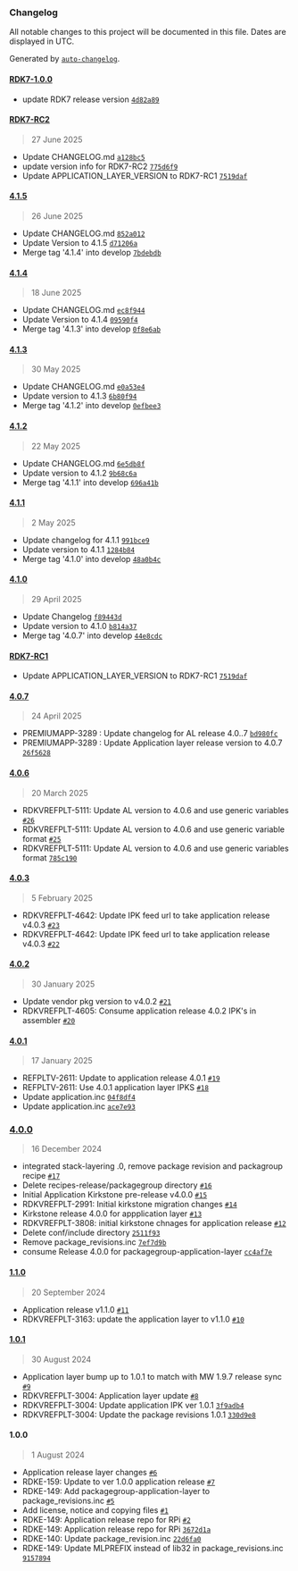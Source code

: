 ### Changelog

All notable changes to this project will be documented in this file. Dates are displayed in UTC.

Generated by [`auto-changelog`](https://github.com/CookPete/auto-changelog).

#### [RDK7-1.0.0](https://github.com/rdkcentral/meta-application-rdke-release/compare/RDK7-RC2...RDK7-1.0.0)

- update RDK7 release version [`4d82a89`](https://github.com/rdkcentral/meta-application-rdke-release/commit/4d82a894332d4dcef7a9944e2fdce0c49a46cb8d)

#### [RDK7-RC2](https://github.com/rdkcentral/meta-application-rdke-release/compare/4.1.5...RDK7-RC2)

> 27 June 2025

- Update CHANGELOG.md [`a128bc5`](https://github.com/rdkcentral/meta-application-rdke-release/commit/a128bc5404613aad891359e99ba1e500938e67df)
- update version info for RDK7-RC2 [`775d6f9`](https://github.com/rdkcentral/meta-application-rdke-release/commit/775d6f94f44bee3dee70008759d2d23e69014a64)
- Update APPLICATION_LAYER_VERSION to RDK7-RC1 [`7519daf`](https://github.com/rdkcentral/meta-application-rdke-release/commit/7519daf912009ad010e0482efbb941609fbd8768)

#### [4.1.5](https://github.com/rdkcentral/meta-application-rdke-release/compare/4.1.4...4.1.5)

> 26 June 2025

- Update CHANGELOG.md [`852a012`](https://github.com/rdkcentral/meta-application-rdke-release/commit/852a012d3fe370d7dbbf282c0963b176adf2ad29)
- Update Version to 4.1.5 [`d71206a`](https://github.com/rdkcentral/meta-application-rdke-release/commit/d71206a85a17bf0ad21761594dbac4b3f46a35c1)
- Merge tag '4.1.4' into develop [`7bdebdb`](https://github.com/rdkcentral/meta-application-rdke-release/commit/7bdebdbc6d08b9f5219dc3ed4935bee6df6330f1)

#### [4.1.4](https://github.com/rdkcentral/meta-application-rdke-release/compare/4.1.3...4.1.4)

> 18 June 2025

- Update CHANGELOG.md [`ec8f944`](https://github.com/rdkcentral/meta-application-rdke-release/commit/ec8f944c01d726da1a5d21a05e7390651aaa780f)
- Update Version to 4.1.4 [`09590f4`](https://github.com/rdkcentral/meta-application-rdke-release/commit/09590f4eafeefc5f053fb2274d6e92598757111e)
- Merge tag '4.1.3' into develop [`0f8e6ab`](https://github.com/rdkcentral/meta-application-rdke-release/commit/0f8e6ab3af0ef0fd6c90bcf54d1290add2c3e372)

#### [4.1.3](https://github.com/rdkcentral/meta-application-rdke-release/compare/4.1.2...4.1.3)

> 30 May 2025

- Update CHANGELOG.md [`e0a53e4`](https://github.com/rdkcentral/meta-application-rdke-release/commit/e0a53e417fd71af86f2a97f31d0a0927f750df4b)
- Update version to 4.1.3 [`6b80f94`](https://github.com/rdkcentral/meta-application-rdke-release/commit/6b80f94577800a1479e26c82969cf22f231599b8)
- Merge tag '4.1.2' into develop [`0efbee3`](https://github.com/rdkcentral/meta-application-rdke-release/commit/0efbee380aee2493b4b8a258f306e7246e056a14)

#### [4.1.2](https://github.com/rdkcentral/meta-application-rdke-release/compare/4.1.1...4.1.2)

> 22 May 2025

- Update CHANGELOG.md [`6e5db8f`](https://github.com/rdkcentral/meta-application-rdke-release/commit/6e5db8f6705f390537f0494239ec883feccf9a77)
- Update version to 4.1.2 [`9b68c6a`](https://github.com/rdkcentral/meta-application-rdke-release/commit/9b68c6a0dd4303c83bf0db94e53e49cccf4beda9)
- Merge tag '4.1.1' into develop [`696a41b`](https://github.com/rdkcentral/meta-application-rdke-release/commit/696a41b7d52f58d1a095d960c2853bf0b893ecb8)

#### [4.1.1](https://github.com/rdkcentral/meta-application-rdke-release/compare/4.1.0...4.1.1)

> 2 May 2025

- Update changelog for 4.1.1 [`991bce9`](https://github.com/rdkcentral/meta-application-rdke-release/commit/991bce90600c6845ee20ae64952d9d7fa9c2379d)
- Update version to 4.1.1 [`1284b84`](https://github.com/rdkcentral/meta-application-rdke-release/commit/1284b843269ef857c1b9230735e1f859f5412db4)
- Merge tag '4.1.0' into develop [`48a0b4c`](https://github.com/rdkcentral/meta-application-rdke-release/commit/48a0b4c5916d5678c37e95f7c563f382a2b7ef60)

#### [4.1.0](https://github.com/rdkcentral/meta-application-rdke-release/compare/4.0.7...4.1.0)

> 29 April 2025

- Update Changelog [`f89443d`](https://github.com/rdkcentral/meta-application-rdke-release/commit/f89443dda667de3d5e440b14376f161e382bee71)
- Update version to 4.1.0 [`b814a37`](https://github.com/rdkcentral/meta-application-rdke-release/commit/b814a37df6eaf9c613b69839fa3ffa96a929f406)
- Merge tag '4.0.7' into develop [`44e8cdc`](https://github.com/rdkcentral/meta-application-rdke-release/commit/44e8cdc4f51b931ec44b0aaf4aaa2d4a8c54d72c)
#### [RDK7-RC1](https://github.com/rdkcentral/meta-application-rdke-release/compare/4.0.7...RDK7-RC1)

- Update APPLICATION_LAYER_VERSION to RDK7-RC1 [`7519daf`](https://github.com/rdkcentral/meta-application-rdke-release/commit/7519daf912009ad010e0482efbb941609fbd8768)

#### [4.0.7](https://github.com/rdkcentral/meta-application-rdke-release/compare/4.0.6...4.0.7)

> 24 April 2025

- PREMIUMAPP-3289 : Update changelog for AL release 4.0..7 [`bd980fc`](https://github.com/rdkcentral/meta-application-rdke-release/commit/bd980fc86a125117f7633ed220685a0d45389d9c)
- PREMIUMAPP-3289 : Update Application layer release version to 4.0.7 [`26f5628`](https://github.com/rdkcentral/meta-application-rdke-release/commit/26f56283e708e3158e84ae6ace1bec52a2a7664a)

#### [4.0.6](https://github.com/rdkcentral/meta-application-rdke-release/compare/4.0.3...4.0.6)

> 20 March 2025

- RDKVREFPLT-5111: Update AL version to 4.0.6 and use generic variables [`#26`](https://github.com/rdkcentral/meta-application-rdke-release/pull/26)
- RDKVREFPLT-5111: Update AL version to 4.0.6 and use generic variable format [`#25`](https://github.com/rdkcentral/meta-application-rdke-release/pull/25)
- RDKVREFPLT-5111: Update AL version to 4.0.6 and use generic variables format [`785c190`](https://github.com/rdkcentral/meta-application-rdke-release/commit/785c190735fefb483c6aafd216baeb6929643aba)

#### [4.0.3](https://github.com/rdkcentral/meta-application-rdke-release/compare/4.0.2...4.0.3)

> 5 February 2025

- RDKVREFPLT-4642: Update IPK feed url to take application release v4.0.3 [`#23`](https://github.com/rdkcentral/meta-application-rdke-release/pull/23)
- RDKVREFPLT-4642: Update IPK feed url to take application release v4.0.3 [`#22`](https://github.com/rdkcentral/meta-application-rdke-release/pull/22)

#### [4.0.2](https://github.com/rdkcentral/meta-application-rdke-release/compare/4.0.1...4.0.2)

> 30 January 2025

- Update vendor pkg version to v4.0.2 [`#21`](https://github.com/rdkcentral/meta-application-rdke-release/pull/21)
- RDKVREFPLT-4605: Consume application release 4.0.2 IPK's in assembler [`#20`](https://github.com/rdkcentral/meta-application-rdke-release/pull/20)

#### [4.0.1](https://github.com/rdkcentral/meta-application-rdke-release/compare/4.0.0...4.0.1)

> 17 January 2025

- REFPLTV-2611: Update to application release 4.0.1 [`#19`](https://github.com/rdkcentral/meta-application-rdke-release/pull/19)
- REFPLTV-2611: Use 4.0.1 application layer IPKS [`#18`](https://github.com/rdkcentral/meta-application-rdke-release/pull/18)
- Update application.inc [`04f8df4`](https://github.com/rdkcentral/meta-application-rdke-release/commit/04f8df4ec7234ac9d60d7f8caefb0cd2868cb052)
- Update application.inc [`ace7e93`](https://github.com/rdkcentral/meta-application-rdke-release/commit/ace7e93364e53cd884c06e34ec2438697bc266ad)

### [4.0.0](https://github.com/rdkcentral/meta-application-rdke-release/compare/1.1.0...4.0.0)

> 16 December 2024

- integrated stack-layering .0, remove package revision and packagroup recipe [`#17`](https://github.com/rdkcentral/meta-application-rdke-release/pull/17)
- Delete recipes-release/packagegroup directory [`#16`](https://github.com/rdkcentral/meta-application-rdke-release/pull/16)
- Initial Application Kirkstone pre-release v4.0.0 [`#15`](https://github.com/rdkcentral/meta-application-rdke-release/pull/15)
- RDKVREFPLT-2991: Initial kirkstone migration changes [`#14`](https://github.com/rdkcentral/meta-application-rdke-release/pull/14)
- Kirkstone release 4.0.0 for appplication layer [`#13`](https://github.com/rdkcentral/meta-application-rdke-release/pull/13)
- RDKVREFPLT-3808: initial kirkstone chnages for application release [`#12`](https://github.com/rdkcentral/meta-application-rdke-release/pull/12)
- Delete conf/include directory [`2511f93`](https://github.com/rdkcentral/meta-application-rdke-release/commit/2511f93d568f91b273271d08df11f8d619ea8539)
- Remove package_revisions.inc [`7ef7d9b`](https://github.com/rdkcentral/meta-application-rdke-release/commit/7ef7d9bf44f6443020944478817aac5c5fd01067)
- consume Release 4.0.0 for packagegroup-application-layer [`cc4af7e`](https://github.com/rdkcentral/meta-application-rdke-release/commit/cc4af7e3a18298c910473230ca603b5aff85893f)

#### [1.1.0](https://github.com/rdkcentral/meta-application-rdke-release/compare/1.0.1...1.1.0)

> 20 September 2024

- Application release v1.1.0 [`#11`](https://github.com/rdkcentral/meta-application-rdke-release/pull/11)
- RDKVREFPLT-3163: update the application layer to v1.1.0 [`#10`](https://github.com/rdkcentral/meta-application-rdke-release/pull/10)

#### [1.0.1](https://github.com/rdkcentral/meta-application-rdke-release/compare/1.0.0...1.0.1)

> 30 August 2024

- Application layer bump up to 1.0.1 to match with MW 1.9.7 release sync [`#9`](https://github.com/rdkcentral/meta-application-rdke-release/pull/9)
- RDKVREFPLT-3004: Application layer update [`#8`](https://github.com/rdkcentral/meta-application-rdke-release/pull/8)
- RDKVREFPLT-3004: Update application IPK ver 1.0.1 [`3f9adb4`](https://github.com/rdkcentral/meta-application-rdke-release/commit/3f9adb420ab0c8e740c20b1ffb3f2e1de38b1488)
- RDKVREFPLT-3004: Update the package revisions 1.0.1 [`330d9e8`](https://github.com/rdkcentral/meta-application-rdke-release/commit/330d9e84983cf0b81dfbdc6f407ae7b971b24c56)

#### 1.0.0

> 1 August 2024

- Application release layer changes [`#6`](https://github.com/rdkcentral/meta-application-rdke-release/pull/6)
- RDKE-159: Update to ver 1.0.0 application release [`#7`](https://github.com/rdkcentral/meta-application-rdke-release/pull/7)
- RDKE-149: Add packagegroup-application-layer to package_revisions.inc [`#5`](https://github.com/rdkcentral/meta-application-rdke-release/pull/5)
- Add license, notice and copying files [`#1`](https://github.com/rdkcentral/meta-application-rdke-release/pull/1)
- RDKE-149: Application release repo for RPi  [`#2`](https://github.com/rdkcentral/meta-application-rdke-release/pull/2)
- RDKE-149: Application release repo for RPi [`3672d1a`](https://github.com/rdkcentral/meta-application-rdke-release/commit/3672d1ab405bcdf136ef0d8ca1a57ede041ecc35)
- RDKE-140: Update package_revision.inc [`22d6fa0`](https://github.com/rdkcentral/meta-application-rdke-release/commit/22d6fa0b380d31c7637ac0d461ca376692c7cc5b)
- RDKE-149: Update MLPREFIX instead of lib32 in package_revisions.inc [`9157894`](https://github.com/rdkcentral/meta-application-rdke-release/commit/91578941a96b12fa729c5033e1e458f604fecf0d)
